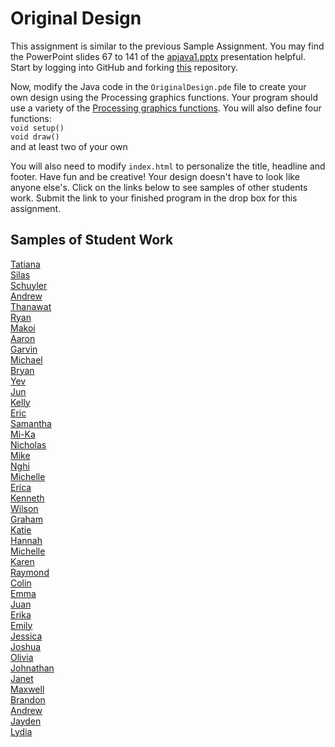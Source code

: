 Original Design
===============

This assignment is similar to the previous Sample Assignment. You may find the PowerPoint slides 67 to 141 of the [apjava1.pptx](https://drive.google.com/open?id=0Bz2ZkT6qWPYTVkF4Q19aZ3dfdk0) presentation helpful. Start by logging into GitHub and forking [this](https://github.com/LowellSampleClass/OriginalDesign) repository.  

Now, modify the Java code in the `OriginalDesign.pde` file to create your own design using the Processing graphics functions. Your program should use a variety of the [Processing graphics functions](https://processing.org/reference/). You will also
define four functions:  
`void setup()`  
`void draw()`  
and at least two of your own 

You will also need to modify `index.html` to personalize the title, headline and footer. Have fun and be creative! Your design doesn't have to look like anyone else's. Click on the links below to see samples of other students work. Submit the link to your finished program in the drop box for this assignment.

Samples of Student Work
-----------------------
[Tatiana](https://sonotatiana.github.io/OriginalDesign/)  
[Silas](https://silascs.github.io/OriginalDesign/)  
[Schuyler](https://skschur1.github.io/OriginalDesign/)   
[Andrew](https://ansue1234.github.io/OriginalDesign/)   
[Thanawat](https://thiskappaisgrey.github.io/OriginalDesign/index.html)   
[Ryan](https://avath.github.io/OriginalDesign/)   
[Makoi](https://magacula1.github.io/OriginalDesign/)   
[Aaron](https://aahuangithub.github.io/OriginalDesign/)   
[Garvin](https://garvingit.github.io/OriginalDesign/)  
[Michael](https://mipsim.github.io/OriginalDesign/)   
[Bryan](https://bzin22.github.io/OriginalDesign/)   
[Yev](https://yevgeniybarkalov.github.io/SampleAssignment/)  
[Jun](https://johyrao.github.io/OriginalDesign/)   
[Kelly](https://kellyruan.github.io/OriginalDesign/)   
[Eric](https://ersun1224.github.io/OriginalDesign/)   
[Samantha](https://sammirustia.github.io/OriginalDesign/)   
[Mi-Ka](https://mikamarciales.github.io/OriginalDesign/)   
[Nicholas](https://woonicholas.github.io/OriginalDesign/)  
[Mike](https://mimonokandilos.github.io/OriginalDesign/)   
[Nghi](https://nagirokudo.github.io/OriginalDesign/)   
[Michelle](https://miphung.github.io/OriginalDesign/)   
[Erica](https://ericamalia.github.io/OriginalDesign/)   
[Kenneth](https://kenpaso.github.io/OriginalDesign/)   
[Wilson](https://wilsonh415.github.io/OriginalDesign/)   
[Graham](https://grahamkeeton.github.io/OriginalDesign/)   
[Katie](https://kachow4.github.io/OriginalDesign/)   
[Hannah](https://hadecastro.github.io/OriginalDesign/)   
[Michelle](https://michellec1998.github.io/OriginalDesign/)   
[Karen](https://sonokjw.github.io/OriginalDesign/)   
[Raymond](https://ngoraymond.github.io/OriginalDesign/)   
[Colin](https://licolin4.github.io/OriginalDesign/)   
[Emma](https://emmackenzie.github.io/OriginalDesign/)   
[Juan](https://juan-hernandez7.github.io/OriginalDesign/)   
[Erika](https://ekwkk.github.io/OriginalDesign/)   
[Emily](https://emilyhasramen.github.io/OriginalDesign/)   
[Jessica](https://jtngai.github.io/OriginalDesign/)   
[Joshua](https://joshualchan.github.io/OriginalDesign/)   
[Olivia](https://vavies.github.io/OriginalDesign/)   
[Johnathan](https://jonathanchu33.github.io/OriginalDesign/)   
[Janet](https://birded.github.io/OriginalDesign/)   
[Maxwell](https://12maxwellho.github.io/OriginalDesign/)   
[Brandon](https://brandontom96.github.io/OriginalDesign/)   
[Andrew](https://apzsfo.github.io/OriginalDesign/)   
[Jayden](https://jaydenlee1229.github.io/OriginalDesign/)   
[Lydia](https://aqua28.github.io/OriginalDesign/)   

